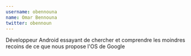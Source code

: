 ```yaml
---
username: obennouna
name: Omar Bennouna
twitter: obennoun
---
```

Développeur Android essayant de chercher et comprendre les moindres recoins de ce que nous propose l'OS de Google
